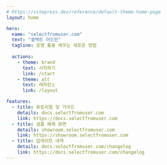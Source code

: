```yaml
---
# https://vitepress.dev/reference/default-theme-home-page
layout: home

hero:
  name: "selectfromuser.com"
  text: "셀렉트 어드민"
  tagline: 운영 툴을 채우는 새로운 방법
  
  actions:
    - theme: brand
      text: 시작하기
      link: /start
    - theme: alt
      text: 레퍼런스
      link: /layout

features:
  - title: 튜토리얼 및 가이드
    details: docs.selectfromuser.com
    link: https://docs.selectfromuser.com
  - title: 샘플 예제 화면
    details: showroom.selectfromuser.com
    link: https://showroom.selectfromuser.com
  - title: 업데이트 내역
    details: docs.selectfromuser.com/changelog
    link: https://docs.selectfromuser.com/changelog
---
```


